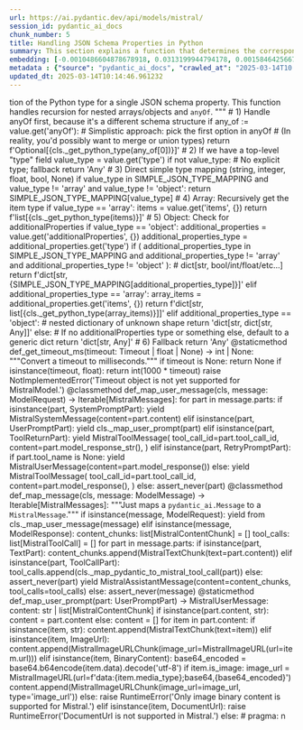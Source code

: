 ```yaml
---
url: https://ai.pydantic.dev/api/models/mistral/
session_id: pydantic_ai_docs
chunk_number: 5
title: Handling JSON Schema Properties in Python
summary: This section explains a function that determines the corresponding Python type for a single JSON schema property, addressing various cases including 'anyOf', simple type mappings, arrays, and objects. The approach utilizes recursion for nested structures and provides fallback options for undefined types.
embedding: [-0.0010486604878678918, 0.0313199944794178, 0.0015846425667405128, -0.01922544278204441, -0.0023099659010767937, 0.027241868898272514, 0.016825174912810326, -0.04656052589416504, 0.005837543401867151, -0.04527882859110832, -0.01009044423699379, -0.05984355881810188, 0.018025308847427368, 0.0011862971587106586, -0.0021949047222733498, -0.03339400887489319, -0.028313832357525826, 0.000410725362598896, -0.00791156105697155, 0.03581758216023445, 0.03959275782108307, 0.015228880569338799, 0.0037140059284865856, 0.04481275752186775, 0.011931425891816616, -0.014646291732788086, -0.02093825489282608, 0.0293158870190382, -0.006985243875533342, 0.0068687261082232, -0.024282315745949745, -0.011209015734493732, -0.011669260449707508, -0.016359103843569756, 0.008657274767756462, 0.0009904016042128205, 0.018724415451288223, 0.05620820075273514, -0.0027658420149236917, 0.015170621685683727, -0.04052490368485451, -0.027032136917114258, 0.014483166858553886, -0.02265106700360775, -0.02761472575366497, 0.04395052790641785, 0.02328026294708252, 0.07909230142831802, -0.008971872739493847, 0.00632109260186553, -0.016953345388174057, 0.027358386665582657, -0.0050364830531179905, 0.02933919057250023, 0.010381738655269146, -0.025703834369778633, -0.02733508311212063, 0.013154863379895687, 0.021765530109405518, -0.00815624836832285, 0.011156582273542881, -0.05867838114500046, 0.0025561100337654352, -0.021381022408604622, -0.006449262145906687, 0.002473091008141637, -0.01708151400089264, 0.006227877922356129, -0.023618165403604507, -0.007649395614862442, 0.006338570266962051, 0.02745160087943077, -0.03770517185330391, -0.015776515007019043, -0.02840704657137394, -0.008336850441992283, 0.0011921230470761657, 0.03819454461336136, 0.014564729295670986, -0.033603742718696594, -0.027195261791348457, -0.015100711025297642, -0.012304282747209072, 0.048657845705747604, -0.03719249367713928, -0.04527882859110832, -0.05434391647577286, -0.006734730675816536, 0.013178166933357716, -0.009979751892387867, -0.015893032774329185, -0.011651783250272274, -0.04266883060336113, 0.010515734553337097, 0.046793561428785324, -0.04329802468419075, -0.018817629665136337, -0.02637963742017746, -0.019936200231313705, -0.024585261940956116, 0.02684570848941803, -0.0025590229779481888, -0.02451535128057003, 0.05215338245034218, 0.014692898839712143, 0.0026740841567516327, 0.05182713270187378, 0.017186380922794342, -0.041200704872608185, -0.006315266713500023, -0.0331609733402729, 0.010370086878538132, -0.004083950072526932, 0.013527720235288143, -0.058724988251924515, -0.04075793921947479, -0.06520337611436844, 0.03150642290711403, 0.009653502143919468, -0.009105868637561798, -0.05271266773343086, -0.03073740378022194, 0.007060980424284935, 0.026612672954797745, -0.010894416831433773, 0.0056627667509019375, -0.03539811819791794, -0.01690673828125, -0.034046512097120285, 0.057792846113443375, 0.0006630592979490757, -0.0659957006573677, 0.0024221143685281277, -0.026099994778633118, -0.0071308910846710205, -0.015019148588180542, -0.024119190871715546, -0.004512153100222349, -0.0021905351895838976, 0.0556023083627224, -0.00038887825212441385, 0.008966047316789627, -0.031879279762506485, 0.0137374522164464, -0.014215175062417984, 0.04551186412572861, -0.04294847324490547, 0.0012176113668829203, -0.04485936462879181, -0.00782999861985445, 0.02421240508556366, 0.03304445743560791, -0.025028029456734657, 0.029991690069437027, 0.03138990327715874, -0.020378969609737396, 0.018712764605879784, 0.042925167828798294, 0.023536602035164833, -0.06785998493432999, -0.018561290577054024, -0.0012474689865484834, -0.00914082396775484, -0.06068248674273491, -0.0011841125087812543, -0.03269490227103233, -0.013364595361053944, 0.01288687251508236, -0.02668258361518383, -0.050941597670316696, -0.01940021850168705, 0.014087005518376827, -0.038893651217222214, 0.006099708378314972, 0.01569495163857937, -0.03292793780565262, -0.07186819612979889, -0.0549498088657856, -0.0049898759461939335, 0.009618546813726425, 0.008313546888530254, -0.007177498657256365, -0.04203963279724121, -0.06110195070505142, -0.019178835675120354, -0.020052717998623848, -0.009723412804305553, 0.030294636264443398, 0.034535884857177734, 0.0246551726013422, 0.0011578960111364722, -3.170104173477739e-05, 0.012001336552202702, 0.01892249658703804, -0.006501695141196251, -0.007066806312650442, 0.03278811648488045, -0.00682794488966465, -0.018258344382047653, 0.05247963219881058, -0.011290578171610832, 0.047702401876449585, 0.05513623729348183, -0.049263738095760345, 0.03660990297794342, -0.0010260851122438908, 0.013784059323370457, 0.017174728214740753, -0.021357718855142593, -0.018200084567070007, 0.009502029046416283, -0.049450166523456573, -0.046630434691905975, -0.015858076512813568, 0.004995701834559441, -0.030667493119835854, -0.08421909064054489, -0.036400169134140015, -0.02159075438976288, 0.003533403156325221, -0.02155579812824726, 0.08412587642669678, 0.03863731399178505, -0.027032136917114258, -0.030341243371367455, 0.011022587306797504, -0.0359807051718235, -0.054716773331165314, 0.0043898094445466995, 0.04231927543878555, 0.009129172191023827, 0.013119908049702644, 0.013853969983756542, -0.017955398187041283, 0.03819454461336136, -0.007684350945055485, -0.007363927084952593, 0.007963993586599827, 0.048657845705747604, -0.00616379315033555, 0.00029857695335522294, -0.015403657220304012, -0.012956783175468445, -0.005106394179165363, -0.04434668645262718, -0.001922544208355248, -0.02372303046286106, -0.02884981594979763, 0.004171338398009539, 0.01877102255821228, 0.04889088124036789, -0.0148210683837533, 0.009752542711794376, -0.02062365598976612, -0.01645231805741787, -0.004928704351186752, -0.004016952123492956, 0.018736068159341812, -0.0278011541813612, -0.028360439464449883, 0.03803142160177231, 0.02125285193324089, -0.054250702261924744, 0.05350498855113983, 0.00783582404255867, -9.330529428552836e-05, 0.008354328572750092, -0.022278210148215294, 0.014156916178762913, -0.03472231328487396, 0.014087005518376827, 0.00040963300853036344, 0.015601737424731255, 0.010818680748343468, -0.00632109260186553, -0.027125351130962372, 0.02572713792324066, 0.029688743874430656, -0.01689508557319641, 0.020716870203614235, -0.00900100264698267, 0.008319373242557049, 0.032019101083278656, 0.003909173421561718, -0.0018671982688829303, 0.00565694086253643, 0.057047128677368164, -0.017559237778186798, -0.023501645773649216, -0.05182713270187378, -0.021008165553212166, -0.007352275308221579, 0.016708657145500183, -0.04420686513185501, 0.01627754047513008, -0.023315217345952988, -0.02357155829668045, -0.000397617113776505, -0.011587698012590408, -0.011302229948341846, 0.036400169134140015, -0.016720307990908623, 0.006134663708508015, -0.06180105730891228, -0.020996512845158577, 0.008558235131204128, 0.03255508095026016, -0.04525552690029144, 0.003993648570030928, 0.013178166933357716, 0.015741558745503426, -0.02733508311212063, -0.03838097304105759, 0.015077407471835613, -0.04791213199496269, -0.017594192177057266, 0.032205529510974884, -0.003247934626415372, 0.028943030163645744, -0.00017823587404564023, -0.029106155037879944, -0.014599684625864029, 0.003984909970313311, 0.009321426972746849, -0.012059595435857773, 0.015415308997035027, 0.0005949691985733807, -0.02826722525060177, -0.003976170904934406, 0.02233646810054779, 0.0251445472240448, 0.02373468317091465, 0.03940632939338684, -0.00749209662899375, 0.021147986873984337, 0.02265106700360775, -0.017431067302823067, 0.012816961854696274, -0.02343173511326313, 0.05835213139653206, -0.02623981609940529, -0.03677302598953247, -0.009408814832568169, 0.003207153407856822, -0.04033847153186798, -0.01194307766854763, 0.010917720384895802, 0.012525666505098343, 0.0062045743688941, 0.026286423206329346, 0.013772407546639442, 0.022383075207471848, 0.00791156105697155, 0.01596294343471527, -0.005132610443979502, 0.043391238898038864, 0.012199416756629944, 0.03779838606715202, -0.04518561437726021, 0.031250081956386566, -0.04721302539110184, -0.0248182974755764, -0.03495534881949425, 0.003926651086658239, -0.05844534561038017, 0.04483606293797493, -0.037472136318683624, 0.015881380066275597, -0.026962226256728172, -0.020437227562069893, -0.011197363957762718, 0.008354328572750092, -0.015916336327791214, 0.004841316025704145, 0.03474561870098114, -0.01924874633550644, 0.0042266845703125, 0.007870779372751713, 0.029106155037879944, -0.031739458441734314, 0.04697998985648155, 0.006926984991878271, -0.018689461052417755, -0.0046228449791669846, -0.00838345754891634, 0.00015693495515733957, -0.014343345537781715, -0.027824457734823227, -0.01829329878091812, 0.030481064692139626, 0.00240754964761436, -0.046490613371133804, -0.03973257914185524, 0.03910338506102562, 0.03162293881177902, 0.008400935679674149, -0.0028080798219889402, 0.015112362802028656, 0.0434611514210701, -0.02668258361518383, 0.02978195808827877, -0.00020518062228802592, -0.0062045743688941, 0.011581872589886189, -0.02371137961745262, 0.01675526425242424, 0.009496203623712063, 0.001642901450395584, 0.002764385659247637, 0.004695668816566467, 0.029292583465576172, -0.026729190722107887, 0.006187096703797579, -0.005321952048689127, -0.0067580342292785645, -0.06445766240358353, 0.013609282672405243, 0.031250081956386566, 0.014529773965477943, -0.04050159826874733, -0.014634639956057072, -0.023361824452877045, -0.008966047316789627, 0.0246551726013422, -0.003175111021846533, 0.026309726759791374, 0.021509191021323204, -0.06236034259200096, 0.009134997613728046, -0.0124091487377882, -0.012980086728930473, -0.011133278720080853, 0.0378216877579689, 0.004637409932911396, 0.033603742718696594, -0.04206293821334839, 0.005688983015716076, 0.04364757984876633, -0.015788165852427483, 0.004098514560610056, 0.033743564039468765, 0.023175396025180817, -0.0135743273422122, 0.05056874081492424, -0.020577048882842064, -0.0014193328097462654, -0.002633302938193083, -0.0007118511130101979, 0.05835213139653206, -0.01559008564800024, -0.002977030584588647, 0.014588032849133015, -0.020693566650152206, -0.029525619000196457, -0.04008213430643082, -0.043973829597234726, 0.06310606002807617, -0.015357050113379955, 0.0359807051718235, -0.02143928036093712, 0.051873739808797836, -0.015904683619737625, -0.0018235041061416268, -0.04795873910188675, -0.005231650546193123, -0.019819682464003563, 0.0023041400127112865, -0.025377584621310234, 0.00473353685811162, 0.016032854095101357, 0.04022195562720299, 0.015392005443572998, -0.0035712714307010174, -0.0008738837204873562, 0.025494102388620377, -0.030527671799063683, 0.048331595957279205, 0.03027133271098137, 0.04851802438497543, 0.05970373749732971, 0.04234258085489273, -0.05881820246577263, -0.01893414743244648, -0.01542696077376604, -0.03365034982562065, 0.04851802438497543, -0.016988299787044525, -0.027987582609057426, -0.032974544912576675, 0.0019443912897258997, -0.028779905289411545, 0.019446825608611107, -0.04404374212026596, -0.010987631976604462, 0.035281598567962646, -0.013842318207025528, 0.02078678086400032, 0.003778090700507164, 0.05150088295340538, -0.05821231007575989, -0.014180219732224941, -0.02360651269555092, -0.009274819865822792, 0.0026070864405483007, 0.03866061568260193, 0.06380516290664673, 0.02064695954322815, -0.003300367621704936, -0.03211231529712677, 0.03397659957408905, -0.07363926619291306, -0.04269213229417801, -0.0020463443361222744, 0.03185597434639931, 0.006641516461968422, 0.01428508572280407, -0.01923709362745285, -0.003970345016568899, -0.015543478541076183, -0.0025328064803034067, 0.008371805772185326, -0.044136956334114075, -0.01938856765627861, 0.0030848095193505287, 0.02079843357205391, 0.02575044147670269, -0.021847093477845192, 0.0022152953315526247, -0.006332744378596544, 0.013376247137784958, 0.03803142160177231, -0.007649395614862442, -0.0067580342292785645, 0.006769686006009579, -0.01830495148897171, 0.009333078749477863, -0.04467293620109558, -0.019330307841300964, -0.0051588271744549274, 0.033883385360240936, -0.011506135575473309, -0.025680530816316605, -0.0005785838584415615, 0.006880377884954214, 0.0013428679667413235, 0.022452985867857933, -0.01226932741701603, 0.030644189566373825, 0.003917912021279335, 0.00971176102757454, 0.02096155844628811, -0.01055068988353014, 0.004544195253401995, -0.012653836980462074, 0.02015758492052555, -0.011500310152769089, -0.008045556023716927, -0.004046081565320492, 0.02607669122517109, 0.00012953505211044103, -0.00791156105697155, -0.0037693518679589033, -9.985942597268149e-05, 0.03737892210483551, -0.02978195808827877, 0.03462909907102585, -0.012968434952199459, 0.03726240247488022, -0.016964996233582497, 4.469551276997663e-05, 0.05835213139653206, -0.018840933218598366, 0.010154529474675655, -0.005589942913502455, -0.003772264812141657, -0.003227544017136097, 0.002856143284589052, -0.02078678086400032, 0.004608280025422573, 0.003326584119349718, -0.002253163605928421, 0.009094216860830784, 0.031413208693265915, -0.028663387522101402, -0.053784631192684174, 0.008441717363893986, -0.03288133069872856, -0.02185874432325363, -0.00531612616032362, -0.020204192027449608, 0.008068859577178955, -0.010107922367751598, -0.0010573993204161525, -0.0134927649050951, -0.009420466609299183, -0.020984861999750137, 0.021497540175914764, 0.02077513001859188, -0.05224659666419029, -0.010183658450841904, 0.02561062015593052, -0.015496871434152126, 0.006880377884954214, 0.014483166858553886, -0.009391337633132935, 0.04644400626420975, 0.03071410022675991, -0.003460579551756382, -0.019167182967066765, 0.016335800290107727, 0.003996561747044325, 0.01693004183471203, -0.006688123568892479, -0.03134329617023468, 0.03253177925944328, -0.04581481218338013, 0.00690950732678175, 0.004200467839837074, 0.03863731399178505, -0.011989684775471687, -0.010142877697944641, 0.02404928021132946, 0.019295353442430496, -0.011127453297376633, -0.0359807051718235, 0.019295353442430496, -0.01688343472778797, -0.026729190722107887, -0.0419464185833931, 0.0032887158449739218, 0.025843655690550804, -0.009670980274677277, 0.005514206364750862, 0.006635690573602915, 0.0029129458125680685, 0.02577374503016472, 0.022080129012465477, 0.0148210683837533, -0.00045951720676384866, -0.022697674110531807, -0.01999446004629135, -0.009199082851409912, 0.0046636261977255344, -0.02558731660246849, 0.012234372086822987, 0.0059890164993703365, 0.005773458629846573, 0.05583534389734268, 0.023385128006339073, 0.0014499187236651778, 0.012432452291250229, 0.009181604720652103, 0.031576331704854965, 0.02359486185014248, -0.001306456164456904, -0.01164595689624548, 0.02266271784901619, 0.0036440952681005, -0.027824457734823227, 0.00644343625754118, -0.03376686945557594, -0.014052050188183784, 0.0008651448879390955, 0.04395052790641785, 0.015007496811449528, 0.008092163130640984, 0.005219998769462109, 0.012828613631427288, 0.004701494704931974, 0.03612052649259567, 0.03299785032868385, 0.016009550541639328, 0.03458249196410179, 0.006792989559471607, -0.02345503866672516, -0.01846807636320591, -0.00027072191005572677, -0.028150707483291626, -0.01769905909895897, -0.024445440620183945, -0.01109249796718359, -0.00862231943756342, -0.06371194869279861, 0.00690950732678175, 0.041177403181791306, -0.017908791080117226, 0.01954003982245922, 0.01906231790781021, -0.016335800290107727, 0.007864953950047493, 0.0123275863006711, -0.05122124031186104, -0.006612387020140886, -0.02404928021132946, 0.04329802468419075, 0.007864953950047493, -0.017629148438572884, 0.05989016592502594, 0.015543478541076183, -0.005487990099936724, -0.01496088970452547, -0.004252900835126638, -0.014028746634721756, 0.0026668019127100706, 0.01599789783358574, -0.014448211528360844, -0.009822453372180462, -0.018724415451288223, 0.044463206082582474, 0.0125722736120224, -0.028756601735949516, -0.027078744024038315, 0.011622653342783451, 0.005639463197439909, -0.050056058913469315, 0.021299459040164948, 0.025843655690550804, 0.05448373779654503, -0.02407258376479149, 0.012840265408158302, 0.010445823892951012, 0.013364595361053944, -0.023956065997481346, 0.009670980274677277, -0.018106870353221893, -0.060449451208114624, -0.025936869904398918, 0.06683462858200073, 0.020693566650152206, -0.005388949532061815, -0.02670588716864586, 0.0007668329635635018, -0.011581872589886189, -0.022278210148215294, -0.046630434691905975, -0.005601594690233469, -0.002586695831269026, -0.00485296780243516, 0.012502362951636314, 0.0007675611996091902, 0.019679861143231392, 0.014483166858553886, -0.01736115664243698, -0.07321980595588684, -0.02668258361518383, 0.0058579337783157825, -0.003917912021279335, -0.01645231805741787, -0.03940632939338684, 0.03665651008486748, -0.028733298182487488, 0.006099708378314972, -0.0058491951785981655, 0.007847475819289684, 0.0030061600264161825, -0.028360439464449883, 0.016662050038576126, -0.003387755947187543, -0.09880711883306503, -0.03090052865445614, -0.004235423170030117, 0.02668258361518383, -0.06464409083127975, 0.02733508311212063, 0.0017273768316954374, 0.011756649240851402, 0.0007023840444162488, 0.0144948186352849, 0.014972541481256485, -0.04718972370028496, -0.010783725418150425, -0.0033032805658876896, 0.01185568980872631, 0.00779504282400012, 0.03649338334798813, -0.023000620305538177, -0.012618881650269032, -0.015415308997035027, 0.025797048583626747, -0.005788023117929697, -0.04441659897565842, -0.021369369700551033, -0.036516688764095306, -0.014669595286250114, 0.010906068608164787, 0.006239529699087143, -0.05989016592502594, -0.017932094633579254, 0.023047227412462234, -0.0139005770906806, -0.030784010887145996, -0.013084952719509602, 0.013539372012019157, 0.004203380551189184, -0.00970593560487032, -0.01109832338988781, 0.009478725492954254, -0.06953784078359604, -0.004302421119064093, 0.019924549385905266, -0.01069633662700653, 0.030201422050595284, -0.004631584044545889, -0.04348445311188698, -0.007276538759469986, -0.01512401457875967, -0.02345503866672516, 0.03257838636636734, 0.004180076997727156, -0.0136558897793293, -0.00015247450210154057, 0.035468026995658875, -0.015252184122800827, 0.0007023840444162488, 0.010841984301805496, -0.0004711689834948629, -0.0031081130728125572, 0.012292630970478058, 0.04856463149189949, -0.008097989484667778, 0.026030084118247032, -0.02127615548670292, -0.03665651008486748, -0.008820399641990662, 0.0007034764275886118, -0.0034722313284873962, -0.0006954658310860395, -0.022720977663993835, -0.020693566650152206, -0.018211737275123596, -0.007643569726496935, -0.03866061568260193, 0.030364546924829483, 0.02094990573823452, -0.007888257503509521, -0.023082181811332703, -0.06063587963581085, 0.012665488757193089, -0.0077659133821725845, 0.0054472084157168865, 0.006350222043693066, 0.013632586225867271, -0.007888257503509521, -0.044160258024930954, -0.04986963048577309, 0.022383075207471848, -0.002359486185014248, -0.027731243520975113, 0.01752428151667118, -0.017431067302823067, -0.04145704582333565, 0.05224659666419029, 0.05667427182197571, -0.04264552518725395, -0.018188433721661568, -0.014564729295670986, 0.028057493269443512, -0.018537987023591995, -0.005094742402434349, 0.04837820306420326, 0.010072966106235981, 0.0048034475184977055, -0.03129668906331062, -0.023152092471718788, -0.023385128006339073, 0.00883787777274847, 0.031273387372493744, -0.038404278457164764, 0.0015322094550356269, 0.017594192177057266, -0.01030600257217884, -0.025680530816316605, -0.001000596908852458, 0.04532543569803238, 0.020705219358205795, -0.027521511539816856, 0.031273387372493744, 0.023396780714392662, -0.020553745329380035, 0.014098657295107841, -0.012782006524503231, -0.0035887493286281824, 0.0273117795586586, 0.027847761288285255, 0.006513346917927265, 0.005211260169744492, 0.029688743874430656, 0.040594812482595444, -0.009822453372180462, -0.0060822307132184505, 0.008004775270819664, -0.02050713822245598, -0.008890310302376747, 0.013446157798171043, 0.032368652522563934, 0.005010266788303852, -0.01662709377706051, 0.014564729295670986, 0.0068046413362026215, -0.013306336477398872, 0.019959503784775734, -0.01941187120974064, -0.020367316901683807, -0.002293944824486971, -0.017466023564338684, 0.03290463611483574, 0.06576266139745712, 0.004995701834559441, 0.012828613631427288, 0.0278011541813612, 0.05751320347189903, -0.014028746634721756, -0.013632586225867271, 0.09834104776382446, -0.006495869252830744, -0.01955169253051281, 0.03369695693254471, -0.01719803176820278, 0.024794993922114372, -0.013236425817012787, -0.0065308245830237865, 0.033627044409513474, 0.03185597434639931, -0.021311111748218536, 0.005773458629846573, -0.025797048583626747, 0.0044451551511883736, 0.0019458477618172765, 0.04005882889032364, -0.03355713561177254, 0.0072066280990839005, -0.05154749006032944, 0.01343450602144003, 0.0032624993473291397, -0.04674695432186127, -0.05835213139653206, 0.0022415118291974068, -0.01797870174050331, -0.0022196646314114332, 0.022254906594753265, -0.041526954621076584, -0.032834723591804504, -0.028826512396335602, 0.024328922852873802, 0.022581156343221664, 0.009478725492954254, -0.028826512396335602, 0.006792989559471607, -0.03940632939338684, -0.0047073205932974815, 0.023466691374778748, -0.039010170847177505, 0.015764862298965454, -0.04045499116182327, -0.03609722480177879, -0.0149026308208704, 0.012467407621443272, -0.03539811819791794, 0.017034906893968582, -0.031156867742538452, 0.010707988403737545, 0.024864904582500458, -0.021346066147089005, -0.034372761845588684, 0.021975263953208923, -0.010498256422579288, 0.0632924884557724, -0.018060263246297836, 0.049729809165000916, 0.014506470412015915, -0.035770975053310394, -0.004418938886374235, 0.02126450464129448, 0.03621374070644379, 0.014168567955493927, -0.007043502759188414, 0.019272049888968468, -0.011034239083528519, 0.014646291732788086, -0.0005410796729847789, 0.012001336552202702, 0.036376867443323135, -0.05103481188416481, -0.008767967112362385, 0.035001955926418304, -0.02125285193324089, 0.011430399492383003, 0.05289909616112709, 0.03290463611483574, -0.020250799134373665, 0.03460579738020897, -0.012385845184326172, -0.015904683619737625, 0.03148311749100685, 0.04767909646034241, 0.004334463272243738, 0.006961940322071314, 0.025051333010196686, 0.023070530965924263, 0.0023551166523247957, -0.02822061814367771, -0.027381690219044685, 0.024794993922114372, -0.006146315485239029, -0.01908562146127224, -0.012980086728930473, 0.028127403929829597, 0.0014586575562134385, 0.0331609733402729, 0.009525332599878311, -0.008418413810431957, -0.012595577165484428, 0.010789550840854645, -0.024911511689424515, -0.034372761845588684, 0.012479059398174286, -0.010218613781034946, -0.04837820306420326, -0.024492047727108, 0.008936917409300804, 0.03134329617023468, -0.0016924215015023947, 0.022930709645152092, -0.010335131548345089, 0.0331609733402729, -0.012618881650269032, 0.004011126235127449, -0.01528713945299387, -0.03162293881177902, -0.018526336178183556, 0.008342676796019077, 0.06054266542196274, 0.001170275965705514, 0.027661332860589027, -0.025564013049006462, 0.003346974728628993, 0.01926039718091488, 0.0021628623362630606, 0.006507521029561758, -0.03285802900791168, -0.01596294343471527, 0.02298896759748459, -0.030201422050595284, 0.02591356635093689, 0.048471417278051376, -0.0005905997822992504, -0.004360680002719164, -0.002193448133766651, 0.025354281067848206, 0.020355666056275368, -0.002295401180163026, 0.02107807621359825, -0.010882765054702759, -0.0173961129039526, 0.0441136509180069, 0.0042266845703125, 0.04889088124036789, 0.02917606569826603, 0.013166515156626701, -0.014238478615880013, -0.0016807697247713804, -0.00821450725197792, -0.004885009955614805, 0.010643904097378254, 0.011774126440286636, 0.03784499317407608, 0.015322094783186913, -0.0344659760594368, 0.006822119001299143, 0.019668210297822952, -0.006524998694658279, 0.012921827845275402, -0.02500472590327263, -0.049916237592697144, -0.013481113128364086, -0.009484551846981049, -0.0036091399379074574, -0.05448373779654503, -0.013714148662984371, -0.01496088970452547, -0.0039412155747413635, 0.03707597404718399, -0.009344730526208878, -0.0001460114144720137, -0.03570106253027916, -0.0036353564355522394, -0.043228115886449814, -0.005246215499937534, 0.04579150676727295, 0.0035246643237769604, -0.035794276744127274, -0.017174728214740753, -0.006425958592444658, -0.005217086058109999, 0.012828613631427288, 0.008855354972183704, -0.023338520899415016, -0.011447876691818237, 0.004928704351186752, 0.04376409947872162, 0.004905400797724724, -0.02234812080860138, -0.009111694060266018, -0.00427037850022316, -0.005362733267247677, 0.0016283367294818163, -0.008779618889093399, -0.010818680748343468, 0.004014039412140846, 0.015054103918373585, 0.029991690069437027, 0.030947135761380196, 0.035468026995658875, -0.038078028708696365, -0.0072532352060079575, 0.006478391587734222, 0.005362733267247677, -0.034186333417892456, 0.0027003006543964148, 0.008092163130640984, 0.016382407397031784, 0.009268993511795998, -0.0017026168061420321, -0.015030800364911556, 0.007480444852262735, -0.010731291957199574, 0.013562675565481186, 0.008709708228707314, 0.0022837494034320116, -0.040851153433322906, 0.04234258085489273, -0.04635079205036163, -0.012653836980462074, -0.014704550616443157, -0.024445440620183945, -0.0014870588202029467, -0.005150088109076023, -0.026123298332095146, -0.012502362951636314, -0.01559008564800024, -0.01676691509783268, 0.007189150433987379, -0.006140489596873522, 0.00025379040744155645, 0.006000668276101351, -0.014180219732224941, -0.005855021066963673, 0.05975034460425377, 0.03276481479406357, 0.026123298332095146, 0.02619320899248123, -0.012560621835291386, 0.04441659897565842, -0.025074636563658714, 0.03588749095797539, -0.014261782169342041, -0.04579150676727295, 0.037006065249443054, 0.01782722771167755, -0.0008891766774468124, -0.028430350124835968, 0.004509239923208952, 0.021509191021323204, 0.010195310227572918, 0.027521511539816856, 0.006041449494659901, 0.013038345612585545, 8.34627280710265e-06, 0.011284751817584038, 0.008342676796019077, -0.01693004183471203, -0.0269855298101902, 0.00038050353759899735, 0.004456806927919388, -0.046793561428785324, 0.03991900756955147, 0.009321426972746849, -0.022219950333237648, -0.006548302248120308, 0.012176113203167915, -0.020087674260139465, -0.01799035258591175, 0.011028412729501724, 0.007026025094091892, -0.03723910078406334, 0.012455755844712257, -0.040711332112550735, -0.0063443961553275585, 0.014087005518376827, -0.04252900928258896, 0.003670311765745282, -0.004124731291085482, 0.06538980454206467, 0.005889976397156715, -0.019132228568196297, 0.003341148840263486, -0.005770545452833176, 0.01569495163857937, -0.00535690737888217, 0.007340623531490564, -0.018572943285107613, 0.0039878226816654205, 0.0037664389237761497, 0.008412587456405163, 0.02421240508556366, -0.0037140059284865856, 0.0506153479218483, -0.0018919582944363356, 0.013387898914515972, 0.02421240508556366, 0.011873167008161545, 0.014075353741645813, 0.013632586225867271, 0.0002918407553806901, -0.02374633401632309, -0.035328205674886703, 0.05355159565806389, -0.027032136917114258, 0.001663292059674859, 0.013702496886253357, -0.008663101121783257, -0.005511293653398752, 0.0034023206681013107, -0.005686070304363966, -0.0036761376541107893, 0.019609950482845306, -0.011273100040853024, -0.03621374070644379, -0.004617019090801477, -0.02216169238090515, 0.009187431074678898, -0.03595740348100662, -0.0038363495841622353, -0.007696002721786499, -0.013073300942778587, -0.02030905894935131, -0.008045556023716927, 0.05192034691572189, -0.01985463872551918, -0.047399453818798065, -0.018864236772060394, -0.028476957231760025, 0.031553030014038086, 0.02651945874094963, -0.004395635332912207, 0.009653502143919468, 0.026006780564785004, -0.0054850769229233265, 0.007818346843123436, 0.006332744378596544, 0.05317873880267143, -0.0123275863006711, 0.045395348221063614, -0.03474561870098114, -0.0067114271223545074, 0.014401604421436787, 0.013049997389316559, 0.0011520700063556433, -0.011768301017582417, -0.003973258193582296, 0.00884370319545269, 0.023198699578642845, -0.024398833513259888, 0.0009845757158473134, 0.05271266773343086, -0.000567296170629561, -0.05084838345646858, 0.024328922852873802, -0.017722362652420998, 0.006542476359754801, -0.005869585555046797, -0.013248077593743801, -0.004121818114072084, -0.013259729370474815, 0.012537318281829357, -0.006455088034272194, -0.008878658525645733, -0.003996561747044325, 0.04022195562720299, 0.013306336477398872, 0.003314932342618704, 0.012537318281829357, 0.003186762798577547, 0.013993791304528713, -0.016254236921668053, -0.029059547930955887, 0.007899909280240536, -0.02945570833981037, 0.037635259330272675, -0.005889976397156715, 0.01658048667013645, 0.005505467765033245, -0.007608614396303892, 0.002007019706070423, -0.008191203698515892, 0.01559008564800024, 0.002473091008141637, -0.0025138722267001867, -0.011838211677968502, 0.004963659681379795, -0.05802588164806366, -0.004567498806864023, -0.00938551127910614, -0.023023923859000206, -0.023956065997481346, -0.02651945874094963, 0.01123814471065998, 0.032182224094867706, 0.026775797829031944, 0.011884818784892559, -0.03148311749100685, -0.02065861225128174, -0.0021788834128528833, 0.01907396875321865, 0.0013741821749135852, 0.042435795068740845, -0.007072632201015949, -0.03290463611483574, 0.001551143592223525, 0.044742848724126816, -0.0021949047222733498, -0.019808031618595123, -0.023769637569785118, -0.03337070718407631, -0.006047275383025408, -0.045372042804956436, -0.031250081956386566, -0.013317988254129887, -0.02112468332052231, 0.04364757984876633, 0.004185902886092663, 0.005799674894660711, -0.009735064581036568, 0.002637672470882535, 0.0030207247473299503, -0.007288190536201, -0.03334740176796913, -0.0135743273422122, 0.01987794227898121, -0.0011491570621728897, -0.008103814907371998, 0.010667207650840282, 0.0002565212780609727, 0.02216169238090515, 0.0338134765625, 0.02328026294708252, 0.0014601140283048153, 0.022534549236297607, -0.0047539277002215385, -0.005010266788303852, 0.003830523695796728, -0.025540709495544434, -0.022464638575911522, -0.012537318281829357, 0.015054103918373585, -0.014588032849133015, -0.03211231529712677, -0.024398833513259888, 0.0009204908856190741, 0.008639797568321228, -0.026169905439019203, 0.013154863379895687, 0.030923832207918167, 0.03278811648488045, 0.005083090625703335, 0.02205682545900345, -0.050056058913469315, -0.04644400626420975, 0.037006065249443054, -0.012712095864117146, -0.04220275953412056, 0.01628919318318367, 0.01025356911122799, 0.0009620003402233124, -0.026263119652867317, -0.01844477280974388, 0.009024306200444698, -0.010102096013724804, 0.012315934523940086, 0.02868669107556343, 0.02854686789214611, 0.023641468957066536, 0.0010799746960401535, -0.020378969609737396, 0.012816961854696274, 0.04544195532798767, 0.01079537719488144, -0.011471180245280266, 0.021835440769791603, 0.011989684775471687, -0.0012234372552484274, 0.00406647240743041, -0.0020259537268429995, -0.01177995279431343, 0.0014695811551064253, 0.025354281067848206, 0.011628479696810246, -0.0011804712703451514, 0.0006139033357612789, -0.02375798672437668, -0.0030615059658885, 0.03027133271098137, -0.0032770640682429075, -0.016871782019734383, -0.009606895036995411, -0.0026143689174205065, 0.01751263067126274, 0.03609722480177879, 0.011034239083528519, 0.04224936664104462, 0.04558177664875984, -0.01923709362745285, 0.013003390282392502, -0.03688954561948776, -0.048005346208810806, -0.010160354897379875, -0.02018088847398758, -0.0036936153192073107, -0.011377966031432152, -0.007567833177745342, -0.015135666355490685, -0.013912228867411613, 0.0018657417967915535, 0.003958693239837885, -0.029292583465576172, -0.012362541630864143, -0.03786829486489296, -0.04127061739563942, -0.003373191226273775, 0.003014898858964443, -0.004054820630699396, 0.009018479846417904, 0.008313546888530254, 0.008820399641990662, -0.014704550616443157, -0.024701779708266258, -0.0036470082122832537, 0.041643474251031876, -0.025866959244012833, 0.02435222640633583, -0.03504856303334236, 0.007946516387164593, 0.03621374070644379, -0.003871304914355278, -0.024748386815190315, -0.005068525671958923, 0.00813877023756504, 0.013562675565481186, -0.012199416756629944, 0.00636187382042408, -0.008272766135632992, -0.0016021202318370342, 0.04670034721493721, -0.019796378910541534, 0.0032246310729533434, -0.06441105902194977, 0.005790936294943094, 0.014366649091243744, -0.026309726759791374, 0.003314932342618704, 0.004043168853968382, 0.006274485029280186, 0.019982807338237762, -0.04175999015569687, -0.013248077593743801, 0.04008213430643082, 0.028057493269443512, 0.02170727215707302, -0.009175779297947884, 0.03255508095026016, -0.050382308661937714, -0.01782722771167755, -0.0008462107507511973, -0.020076021552085876, 0.0006393915973603725, 0.016801871359348297, -0.0018016570247709751, 0.012770354747772217, 0.0013486938551068306, -0.0278011541813612, -0.007864953950047493, -0.019796378910541534, -0.031110260635614395, -0.011919774115085602, 0.02252289652824402, 0.016790218651294708, -0.027964279055595398, -0.012374193407595158, 0.025843655690550804, 0.01428508572280407, -0.030993742868304253, 0.0002821916132234037, -0.0017215509433299303, 0.015298791229724884, -0.009432118386030197, -0.005333603825420141, -0.007119239307940006, 0.0363069549202919, 0.010492430999875069, 0.0023274437990039587, -0.05261945351958275, 0.032834723591804504, 0.007899909280240536, -0.02854686789214611, -0.029595529660582542, -0.039639364928007126, 0.014343345537781715, 0.0062045743688941, 0.006460913922637701, 0.014087005518376827, 0.005887063220143318, -0.0036149658262729645, -0.020856691524386406, 0.030038297176361084, -0.004823838360607624, -0.007783391047269106, 0.029385797679424286, -0.005304474383592606, 0.027707939967513084, 0.027894368395209312, -0.005983190611004829, -0.004054820630699396, -0.003568358486518264, 0.013667541556060314, -0.006140489596873522, -0.02343173511326313, 0.010381738655269146, 0.03199579566717148, -0.0065774316899478436, -0.00971176102757454, 0.023163745179772377, 0.017279595136642456, 0.013143211603164673, 0.008989350870251656, -0.005374385043978691, -0.0004962931270711124]
metadata : {"source": "pydantic_ai_docs", "crawled_at": "2025-03-14T10:14:46.960146", "url_path": "/api/models/mistral/", "chunk_size": 5000}
updated_dt: 2025-03-14T10:14:46.961232
---
```

tion of the Python type for a single JSON schema property.
    This function handles recursion for nested arrays/objects and `anyOf`.
    """
    # 1) Handle anyOf first, because it's a different schema structure
    if any_of := value.get('anyOf'):
      # Simplistic approach: pick the first option in anyOf
      # (In reality, you'd possibly want to merge or union types)
      return f'Optional[{cls._get_python_type(any_of[0])}]'
    # 2) If we have a top-level "type" field
    value_type = value.get('type')
    if not value_type:
      # No explicit type; fallback
      return 'Any'
    # 3) Direct simple type mapping (string, integer, float, bool, None)
    if value_type in SIMPLE_JSON_TYPE_MAPPING and value_type != 'array' and value_type != 'object':
      return SIMPLE_JSON_TYPE_MAPPING[value_type]
    # 4) Array: Recursively get the item type
    if value_type == 'array':
      items = value.get('items', {})
      return f'list[{cls._get_python_type(items)}]'
    # 5) Object: Check for additionalProperties
    if value_type == 'object':
      additional_properties = value.get('additionalProperties', {})
      additional_properties_type = additional_properties.get('type')
      if (
        additional_properties_type in SIMPLE_JSON_TYPE_MAPPING
        and additional_properties_type != 'array'
        and additional_properties_type != 'object'
      ):
        # dict[str, bool/int/float/etc...]
        return f'dict[str, {SIMPLE_JSON_TYPE_MAPPING[additional_properties_type]}]'
      elif additional_properties_type == 'array':
        array_items = additional_properties.get('items', {})
        return f'dict[str, list[{cls._get_python_type(array_items)}]]'
      elif additional_properties_type == 'object':
        # nested dictionary of unknown shape
        return 'dict[str, dict[str, Any]]'
      else:
        # If no additionalProperties type or something else, default to a generic dict
        return 'dict[str, Any]'
    # 6) Fallback
    return 'Any'
  @staticmethod
  def_get_timeout_ms(timeout: Timeout | float | None) -> int | None:
"""Convert a timeout to milliseconds."""
    if timeout is None:
      return None
    if isinstance(timeout, float):
      return int(1000 * timeout)
    raise NotImplementedError('Timeout object is not yet supported for MistralModel.')
  @classmethod
  def_map_user_message(cls, message: ModelRequest) -> Iterable[MistralMessages]:
    for part in message.parts:
      if isinstance(part, SystemPromptPart):
        yield MistralSystemMessage(content=part.content)
      elif isinstance(part, UserPromptPart):
        yield cls._map_user_prompt(part)
      elif isinstance(part, ToolReturnPart):
        yield MistralToolMessage(
          tool_call_id=part.tool_call_id,
          content=part.model_response_str(),
        )
      elif isinstance(part, RetryPromptPart):
        if part.tool_name is None:
          yield MistralUserMessage(content=part.model_response())
        else:
          yield MistralToolMessage(
            tool_call_id=part.tool_call_id,
            content=part.model_response(),
          )
      else:
        assert_never(part)
  @classmethod
  def_map_message(cls, message: ModelMessage) -> Iterable[MistralMessages]:
"""Just maps a `pydantic_ai.Message` to a `MistralMessage`."""
    if isinstance(message, ModelRequest):
      yield from cls._map_user_message(message)
    elif isinstance(message, ModelResponse):
      content_chunks: list[MistralContentChunk] = []
      tool_calls: list[MistralToolCall] = []
      for part in message.parts:
        if isinstance(part, TextPart):
          content_chunks.append(MistralTextChunk(text=part.content))
        elif isinstance(part, ToolCallPart):
          tool_calls.append(cls._map_pydantic_to_mistral_tool_call(part))
        else:
          assert_never(part)
      yield MistralAssistantMessage(content=content_chunks, tool_calls=tool_calls)
    else:
      assert_never(message)
  @staticmethod
  def_map_user_prompt(part: UserPromptPart) -> MistralUserMessage:
    content: str | list[MistralContentChunk]
    if isinstance(part.content, str):
      content = part.content
    else:
      content = []
      for item in part.content:
        if isinstance(item, str):
          content.append(MistralTextChunk(text=item))
        elif isinstance(item, ImageUrl):
          content.append(MistralImageURLChunk(image_url=MistralImageURL(url=item.url)))
        elif isinstance(item, BinaryContent):
          base64_encoded = base64.b64encode(item.data).decode('utf-8')
          if item.is_image:
            image_url = MistralImageURL(url=f'data:{item.media_type};base64,{base64_encoded}')
            content.append(MistralImageURLChunk(image_url=image_url, type='image_url'))
          else:
            raise RuntimeError('Only image binary content is supported for Mistral.')
        elif isinstance(item, DocumentUrl):
          raise RuntimeError('DocumentUrl is not supported in Mistral.')
        else: # pragma: n